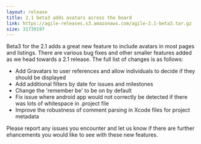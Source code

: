 ```yaml
---
layout: release
title: 2.1 beta3 adds avatars across the board
link: https://agile-releases.s3.amazonaws.com/agile-2.1-beta3.tar.gz
size: 31739197
---
```


<p>Beta3 for the 2.1 adds a great new feature to include avatars in most pages and listings.
There are various bug fixes and other smaller features added as we head towards a 2.1 release.
The full list of changes is as follows:</p>

<ul>
<li>Add Gravatars to user references and allow individuals to decide if they should be displayed</li>
<li>Add additional filters by date for issues and milestones</li>
<li>Change the 'remember be' to be on by default</li>

<li>Fix issue where android app would not correctly be detected if there was lots of whitespace in .project file</li>
<li>Improve the robustness of comment parsing in Xcode files for project metadata</li>
</ul>

<p>Please report any issues you encounter and let us know if there are further ehancements you would like to see with these new features.</p>

